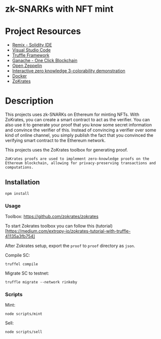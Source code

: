# zk-SNARKs with NFT mint

# Project Resources

- [Remix - Solidity IDE](https://remix.ethereum.org/)
- [Visual Studio Code](https://code.visualstudio.com/)
- [Truffle Framework](https://truffleframework.com/)
- [Ganache - One Click Blockchain](https://truffleframework.com/ganache)
- [Open Zeppelin ](https://openzeppelin.org/)
- [Interactive zero knowledge 3-colorability demonstration](http://web.mit.edu/~ezyang/Public/graph/svg.html)
- [Docker](https://docs.docker.com/install/)
- [ZoKrates](https://github.com/Zokrates/ZoKrates)

# Description

This projects uses zk-SNARKs on Ethereum for minting NFTs. With ZoKrates, you can create a smart contract to act as the verifier.
You can also use it to generate your proof that you know some secret information and convince the verifier of this. Instead of convincing a verifier over some kind of online channel, you simply publish the fact that you convinced the verifying smart contract to the Ethereum network.

This projects uses the ZoKrates toolbox for generating proof.

`ZoKrates proofs are used to implement zero-knowledge proofs on the Ethereum blockchain, allowing for privacy-preserving transactions and computations.`

## Installation

```
npm install
```

### Usage


Toolbox: https://github.com/zokrates/zokrates

To start Zokrates toolbox you can follow this (tutorial)[https://medium.com/extropy-io/zokrates-tutorial-with-truffle-41135a3fb754]

After Zokrates setup, export the `proof` to `proof` directory as `json`.

Compile SC: 

```
truffel compile
```

Migrate SC to testnet:

```
truffle migrate --network rinkeby
```

### Scripts

Mint:

```
node scripts/mint
```


Sell:

```
node scripts/sell
```


